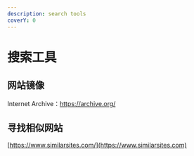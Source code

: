 ```yaml
---
description: search tools
coverY: 0
---
```


# 搜索工具

## 网站镜像

Internet Archive：https://archive.org/

## 寻找相似网站

[https://www.similarsites.com/](https://www.similarsites.com)


